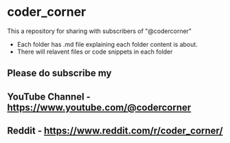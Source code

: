 # coder_corner
This a repository for sharing with subscribers of  "@codercorner"

- Each folder has .md file explaining each folder content is about.
- There will relavent files or code snippets in each folder
## Please do subscribe my 
## **YouTube Channel** - https://www.youtube.com/@codercorner  
## **Reddit** - https://www.reddit.com/r/coder_corner/
